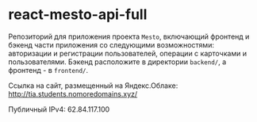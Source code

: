 # react-mesto-api-full
Репозиторий для приложения проекта `Mesto`, включающий фронтенд и бэкенд части приложения со следующими возможностями: авторизации и регистрации пользователей, операции с карточками и пользователями. Бэкенд расположите в директории `backend/`, а фронтенд - в `frontend/`. 
  
Cсылка на сайт, размещенный на Яндекс.Облаке: http://tia.students.nomoredomains.xyz/

Публичный IPv4: 62.84.117.100
